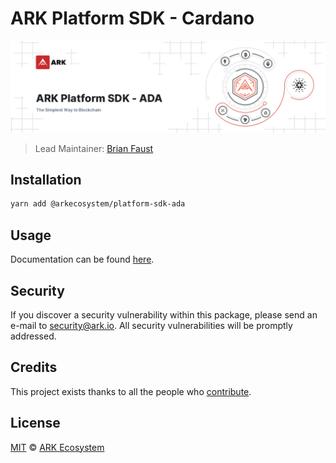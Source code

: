 # ARK Platform SDK - Cardano

<p align="center">
    <img src="https://raw.githubusercontent.com/ArkEcosystem/platform-sdk/master/packages/platform-sdk-ada/banner.png" />
</p>

> Lead Maintainer: [Brian Faust](https://github.com/faustbrian)

## Installation

```bash
yarn add @arkecosystem/platform-sdk-ada
```

## Usage

Documentation can be found [here](https://ark.dev/docs/platform-sdk/coins/ada).

## Security

If you discover a security vulnerability within this package, please send an e-mail to security@ark.io. All security vulnerabilities will be promptly addressed.

## Credits

This project exists thanks to all the people who [contribute](../../contributors).

## License

[MIT](LICENSE) © [ARK Ecosystem](https://ark.io)
